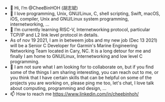 - 👋 Hi, I’m @CheeBinHOH (胡志斌)
- 👀 I love programming, Unix, GNU/Linux, C, shell scripting, Swift, macOS, iOS, compiler, Unix and GNU/Linux system programming, internetworking, ...
- 🌱 I’m currently learning RISC-V, Internetworking protocol, particular TCP/IP and L2 link level protocol in details.
- As of nov 19 2021, I am in betweem jobs and my new job (Dec 13 2021) will be a Senior C Developer for Garmin's Marine Engineering Networking Team located in Cary, NC. It is a long detour for me and finally I am home to GNU/Linux, Internetworking and low level C programming.
- 💞️ I am not sure what I am looking for to collaborate on, but if you find some of the things I am sharing interesting, you can reach out to me, or you think that I have certain skills that can be helpful on some of the projects you are working on, please ping me too, let's chat, I love talk about computing, programming and design, ...
- 📫 How to reach me https://www.linkedin.com/in/cheebinhoh/

<!---
cheebinhoh/cheebinhoh is a ✨ special ✨ repository because its `README.md` (this file) appears on your GitHub profile.
You can click the Preview link to take a look at your changes.
--->
